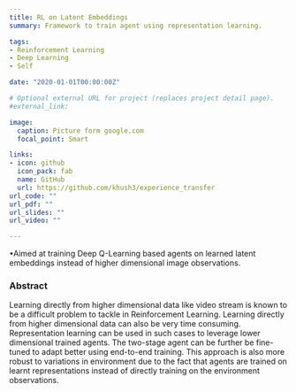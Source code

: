 ```yaml
---
title: RL on Latent Embeddings
summary: Framework to train agent using representation learning.

tags:
- Reinforcement Learning
- Deep Learning
- Self

date: "2020-01-01T00:00:00Z"

# Optional external URL for project (replaces project detail page).
#external_link: 

image:
  caption: Picture form google.com
  focal_point: Smart

links:
- icon: github
  icon_pack: fab
  name: GitHub
  url: https://github.com/khush3/experience_transfer
url_code: ""
url_pdf: ""
url_slides: ""
url_video: ""

---
```

•Aimed at training Deep Q-Learning based agents on learned latent embeddings instead of higher dimensional image observations.

### Abstract
Learning directly from higher dimensional data like video stream is known to be a difficult problem to tackle in Reinforcement Learning. Learning directly from higher dimensional data can also be very time consuming. Representation learning can be used in such cases to leverage lower dimensional trained agents. The two-stage agent can be further be fine-tuned to adapt better using end-to-end training. This approach is also more robust to variations in environment due to the fact that agents are trained on learnt representations instead of directly training on the environment observations.
